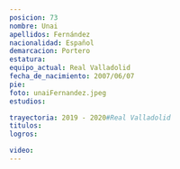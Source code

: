 ```yaml
---
posicion: 73
nombre: Unai
apellidos: Fernández
nacionalidad: Español
demarcacion: Portero
estatura:
equipo_actual: Real Valladolid
fecha_de_nacimiento: 2007/06/07
pie:
foto: unaiFernandez.jpeg
estudios:

trayectoria: 2019 - 2020#Real Valladolid
titulos:
logros:

video:
---
```

